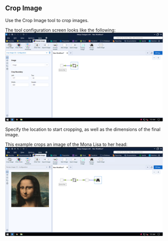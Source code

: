 ## Crop Image

Use the Crop Image tool to crop images.

The tool configuration screen looks like the following:
![](files/crop_image_1.png)

Specify the location to start cropping, as well as the dimensions of the final image.

This example crops an image of the Mona Lisa to her head:
![](files/crop_image_2.png)